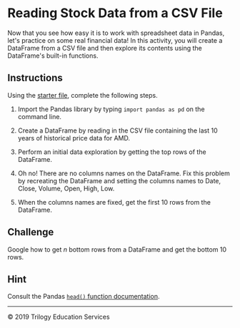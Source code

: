 # Reading Stock Data from a CSV File

Now that you see how easy it is to work with spreadsheet data in Pandas, let's practice on some real financial data! In this activity, you will create a DataFrame from a CSV file and then explore its contents using the DataFrame's built-in functions. 

## Instructions

Using the [starter file](Unsolved/reading_stock_data.ipynb), complete the following steps.

1. Import the Pandas library by typing `import pandas as pd` on the command line. 

2. Create a DataFrame by reading in the CSV file containing the last 10 years of historical price data for AMD.

3. Perform an initial data exploration by getting the top rows of the DataFrame.

4. Oh no! There are no columns names on the DataFrame. Fix this problem by recreating the DataFrame and setting the columns names to Date, Close, Volume, Open, High, Low.

5. When the columns names are fixed, get the first 10 rows from the DataFrame.

## Challenge

Google how to get _n_ bottom rows from a DataFrame and get the bottom 10 rows.

## Hint

Consult the Pandas [`head()` function documentation](https://pandas.pydata.org/pandas-docs/stable/reference/api/pandas.DataFrame.head.html).

- - - 

© 2019 Trilogy Education Services
